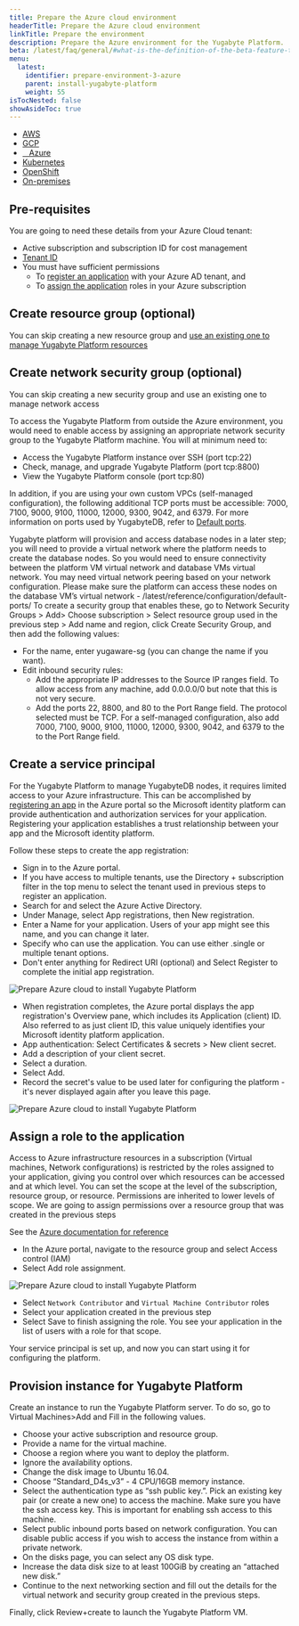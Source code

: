 ```yaml
---
title: Prepare the Azure cloud environment
headerTitle: Prepare the Azure cloud environment
linkTitle: Prepare the environment
description: Prepare the Azure environment for the Yugabyte Platform.
beta: /latest/faq/general/#what-is-the-definition-of-the-beta-feature-tag
menu:
  latest:
    identifier: prepare-environment-3-azure
    parent: install-yugabyte-platform
    weight: 55
isTocNested: false
showAsideToc: true
---
```


<ul class="nav nav-tabs-alt nav-tabs-yb">

  <li>
    <a href="/latest/yugabyte-platform/install-yugabyte-platform/prepare-environment/aws" class="nav-link">
      <i class="fab fa-aws" aria-hidden="true"></i>
      AWS
    </a>
  </li>

  <li>
    <a href="/latest/yugabyte-platform/install-yugabyte-platform/prepare-environment/gcp" class="nav-link">
       <i class="fab fa-google" aria-hidden="true"></i>
      GCP
    </a>
  </li>

  <li>
    <a href="/latest/yugabyte-platform/install-yugabyte-platform/prepare-environment/azure" class="nav-link active">
      <i class="icon-azure" aria-hidden="true"></i>
      &nbsp;&nbsp; Azure
    </a>
  </li>

  <li>
    <a href="/latest/yugabyte-platform/install-yugabyte-platform/prepare-environment/kubernetes" class="nav-link">
      <i class="fas fa-cubes" aria-hidden="true"></i>
      Kubernetes
    </a>
  </li>

<li>
    <a href="/latest/yugabyte-platform/install-yugabyte-platform/prepare-environment/openshift" class="nav-link">
      <i class="fas fa-cubes" aria-hidden="true"></i>
      OpenShift
    </a>
 </li>

  <li>
    <a href="/latest/yugabyte-platform/install-yugabyte-platform/prepare-environment/on-premises" class="nav-link">
      <i class="fas fa-building" aria-hidden="true"></i>
      On-premises
    </a>
  </li>

</ul>

## Pre-requisites

You are going to need these details from your Azure Cloud tenant:

* Active subscription and subscription ID for cost management
* [Tenant ID](https://docs.microsoft.com/en-us/azure/active-directory/develop/howto-create-service-principal-portal#get-tenant-and-app-id-values-for-signing-in)
* You must have sufficient permissions 
  * To [register an application](https://docs.microsoft.com/en-us/azure/active-directory/develop/howto-create-service-principal-portal#permissions-required-for-registering-an-app) with your Azure AD tenant, and 
  * To [assign the application](https://docs.microsoft.com/en-us/azure/active-directory/develop/howto-create-service-principal-portal#check-azure-subscription-permissions)  roles in your Azure subscription

## Create resource group (optional) 

You can skip creating a new resource group and [use an existing one to manage Yugabyte Platform resources](
https://docs.microsoft.com/en-us/azure/azure-resource-manager/management/manage-resource-groups-portal#create-resource-groups)

## Create network security group (optional)

You can skip creating a new security group and use an existing one to manage network access

To access the Yugabyte Platform from outside the Azure environment, you would need to enable access by assigning an appropriate network security group to the Yugabyte Platform machine. You will at minimum need to:

* Access the Yugabyte Platform instance over SSH (port tcp:22)
* Check, manage, and upgrade Yugabyte Platform (port tcp:8800)
* View the Yugabyte Platform console (port tcp:80)

In addition, if you are using your own custom VPCs (self-managed configuration), the following additional TCP ports must be accessible: 7000, 7100, 9000, 9100, 11000, 12000, 9300, 9042, and 6379. For more information on ports used by YugabyteDB, refer to [Default ports](../../../../reference/configuration/default-ports).

Yugabyte platform will provision and access database nodes in a later step; you will need to provide a virtual network where the platform needs to create the database nodes. So you would need to ensure connectivity between the platform VM  virtual network and database VMs virtual network. You may need virtual network peering based on your network configuration. Please make sure the platform can access these nodes on the database VM’s virtual network - /latest/reference/configuration/default-ports/
To create a security group that enables these, go to Network Security Groups > Add> Choose subscription > Select resource group used in the previous step > Add name and region, click Create Security Group, and then add the following values:

* For the name, enter yugaware-sg (you can change the name if you want).
* Edit inbound security rules:
  * Add the appropriate IP addresses to the Source IP ranges field. To allow access from any machine, add 0.0.0.0/0 but note that this is not very secure.
  * Add the ports 22, 8800, and 80 to the Port Range field. The protocol selected must be TCP. For a self-managed configuration, also add 7000, 7100, 9000, 9100, 11000, 12000, 9300, 9042, and 6379 to the to the Port Range field.

## Create a service principal   

For the Yugabyte Platform to manage YugabyteDB nodes, it requires limited access to your Azure infrastructure. This can be accomplished by [registering an app](https://docs.microsoft.com/en-us/azure/active-directory/develop/quickstart-register-app) in the Azure portal so the Microsoft identity platform can provide authentication and authorization services for your application. Registering your application establishes a trust relationship between your app and the Microsoft identity platform.

Follow these steps to create the app registration:

* Sign in to the Azure portal.
* If you have access to multiple tenants, use the Directory + subscription filter in the top menu to select the tenant used in previous steps to register an application.
* Search for and select the Azure Active Directory.
* Under Manage, select App registrations, then New registration.
* Enter a Name for your application. Users of your app might see this name, and you can change it later.
* Specify who can use the application. You can use either .single or multiple tenant options.
* Don't enter anything for Redirect URI (optional) and Select Register to complete the initial app registration.

![Prepare Azure cloud to install Yugabyte Platform](/images/yb-platform/install/azure/platform-azure-prepare-cloud-env-1.png)

* When registration completes, the Azure portal displays the app registration's Overview pane, which includes its Application (client) ID. Also referred to as just client ID, this value uniquely identifies your Microsoft identity platform application.
* App authentication: Select Certificates & secrets > New client secret.
* Add a description of your client secret.
* Select a duration.
* Select Add.
* Record the secret's value to be used later for configuring the platform - it's never displayed again after you leave this page.

![Prepare Azure cloud to install Yugabyte Platform](/images/yb-platform/install/azure/platform-azure-prepare-cloud-env-2.png)

## Assign a role to the application

Access to Azure infrastructure resources in a subscription  (Virtual machines, Network configurations) is restricted by the roles assigned to your application, giving you control over which resources can be accessed and at which level. You can set the scope at the level of the subscription, resource group, or resource. Permissions are inherited to lower levels of scope. We are going to assign permissions over a resource group that was created in the previous steps

See the [Azure documentation for reference](https://docs.microsoft.com/en-us/azure/active-directory/develop/howto-create-service-principal-portal#assign-a-role-to-the-application)

* In the Azure portal, navigate to the resource group and select Access control (IAM)
* Select Add role assignment.

![Prepare Azure cloud to install Yugabyte Platform](/images/yb-platform/install/azure/platform-azure-prepare-cloud-env-3.png)

* Select  `Network Contributor` and `Virtual Machine Contributor` roles
* Select your application created in the previous step
* Select Save to finish assigning the role. You see your application in the list of users with a role for that scope.

Your service principal is set up, and now you can start using it for configuring the platform.

## Provision instance for Yugabyte Platform

Create an instance to run the Yugabyte Platform server. To do so, go to Virtual Machines>Add and Fill in the following values.

* Choose your active subscription and resource group.
* Provide a name for the virtual machine.
* Choose a region where you want to deploy the platform.
* Ignore the availability options.
* Change the disk image to Ubuntu 16.04.
* Choose “Standard_D4s_v3” - 4 CPU/16GB memory instance.
* Select the authentication type as “ssh public key.”. Pick an existing key pair (or create a new one) to access the machine. Make sure you have the ssh access key. This is important for enabling ssh access to this machine.
* Select public inbound ports based on network configuration. You can disable public access if you wish to access the instance from within a private network.
* On the disks page, you can select any OS disk type.
* Increase the data disk size to at least 100GiB by creating an “attached new disk.” 
* Continue to the next networking section and fill out the details for the virtual network and security group created in the previous steps.

Finally, click Review+create to launch the Yugabyte Platform VM.
